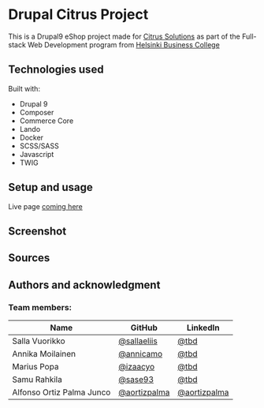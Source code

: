 # Drupal Citrus Project

This is a Drupal9 eShop project made for [Citrus Solutions](www.citrus.fi) as part of the Full-stack Web Development program from [Helsinki Business College](www.bc.fi)

## Technologies used

Built with:

- Drupal 9
- Composer
- Commerce Core
- Lando
- Docker
- SCSS/SASS
- Javascript
- TWIG

## Setup and usage

Live page [coming here](https://)

## Screenshot

## Sources

## Authors and acknowledgment

### Team members:

| Name                      | GitHub                                        | LinkedIn                                                |
| ------------------------- | --------------------------------------------- | ------------------------------------------------------- |
| Salla Vuorikko            | [@sallaeliis](https://github.com/sallaeliis)  | [@tbd](https://www.linkedin.com/in/tbd/)                |
| Annika Moilainen          | [@annicamo](https://github.com/annicamo)      | [@tbd](https://www.linkedin.com/in/tbd/)                |
| Marius Popa               | [@izaacyo](https://github.com/izaacyo)        | [@tbd](https://www.linkedin.com/in/tbd/)                |
| Samu Rahkila              | [@sase93](https://github.com/sase93/)         | [@tbd](https://www.linkedin.com/in/tbd/)                |
| Alfonso Ortiz Palma Junco | [@aortizpalma](http://github.com/aortizpalma) | [@aortizpalma](https://www.linkedin.com/in/ortizpalma/) |
